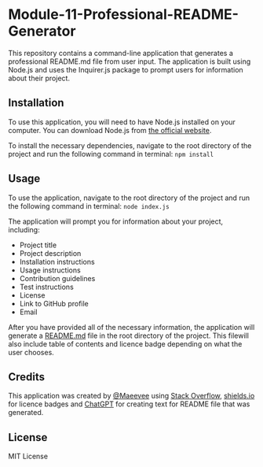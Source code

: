 # Module-11-Professional-README-Generator
This repository contains a command-line application that generates a professional README.md file from user input. The application is built using Node.js and uses the Inquirer.js package to prompt users for information about their project.

## Installation
To use this application, you will need to have Node.js installed on your computer. You can download Node.js from [the official website](https://nodejs.org/en/).

To install the necessary dependencies, navigate to the root directory of the project and run the following command in terminal:
`npm install`

## Usage
To use the application, navigate to the root directory of the project and run the following command in terminal:
`node index.js`

The application will prompt you for information about your project, including:

* Project title
* Project description
* Installation instructions
* Usage instructions
* Contribution guidelines
* Test instructions
* License
* Link to GitHub profile
* Email

After you have provided all of the necessary information, the application will generate a [README.md](https://github.com/Maeevee/Module-11-Professional-README-Generator/blob/main/CreatedREADME.md) file in the root directory of the project. This filewill also include table of contents and licence badge depending on what the user chooses.

## Credits
This application was created by [@Maeevee](https://github.com/Maeevee) using [Stack Overflow](https://stackoverflow.com/), [shields.io](https://shields.io/category/license) for licence badges and [ChatGPT](https://openai.com/blog/chatgpt/) for creating text for README file that was generated.

## License
MIT License